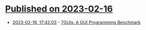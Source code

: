 # [Published on 2023-02-16](index.md)

* [2023-02-16, 17:42:03](https://lobste.rs/s/trze3z/7guis_gui_programming_benchmark) - [7GUIs: A GUI Programming Benchmark](https://eugenkiss.github.io/7guis/)
